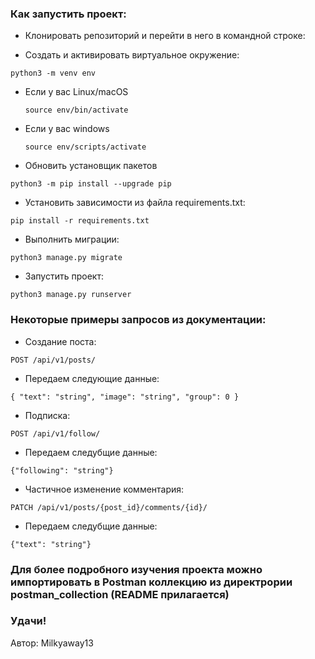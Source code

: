 ### Как запустить проект:

* Клонировать репозиторий и перейти в него в командной строке:

* Cоздать и активировать виртуальное окружение:

```
python3 -m venv env
```

* Если у вас Linux/macOS

    ```
    source env/bin/activate
    ```

* Если у вас windows

    ```
    source env/scripts/activate
    ```
* Обновить установщик пакетов
```
python3 -m pip install --upgrade pip
```

* Установить зависимости из файла requirements.txt:

```
pip install -r requirements.txt
```

* Выполнить миграции:

```
python3 manage.py migrate
```

* Запустить проект:

```
python3 manage.py runserver
```

### Некоторые примеры запросов из документации:

* Создание поста:
  
```
POST /api/v1/posts/
```

* Передаем следующие данные:

```
{ "text": "string", "image": "string", "group": 0 }
```

* Подписка:

```
POST /api/v1/follow/
```

* Передаем следубщие данные:

```
{"following": "string"}
```

* Частичное изменение комментария:

```
PATCH /api/v1/posts/{post_id}/comments/{id}/
```

* Передаем следубщие данные:

```
{"text": "string"}
```

### Для более подробного изучения проекта можно импортировать в Postman коллекцию из директрории postman_collection (README прилагается)

### Удачи!

Автор: Milkyaway13
